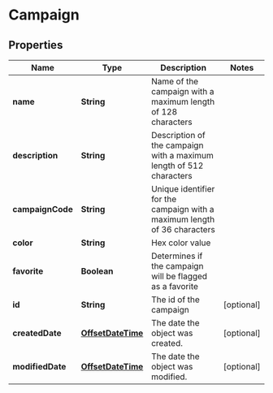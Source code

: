 
# Campaign

## Properties
Name | Type | Description | Notes
------------ | ------------- | ------------- | -------------
**name** | **String** | Name of the campaign with a maximum length of 128 characters | 
**description** | **String** | Description of the campaign with a maximum length of 512 characters | 
**campaignCode** | **String** | Unique identifier for the campaign with a maximum length of 36 characters | 
**color** | **String** | Hex color value | 
**favorite** | **Boolean** | Determines if the campaign will be flagged as a favorite | 
**id** | **String** | The id of the campaign |  [optional]
**createdDate** | [**OffsetDateTime**](OffsetDateTime.md) | The date the object was created. |  [optional]
**modifiedDate** | [**OffsetDateTime**](OffsetDateTime.md) | The date the object was modified. |  [optional]



